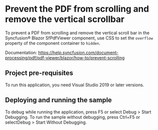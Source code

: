 # Prevent the PDF from scrolling and remove the vertical scrollbar
To prevent a PDF from scrolling and remove the vertical scroll bar in the Syncfusion&reg; Blazor SfPdfViewer component, use CSS to set the `overflow` property of the component container to `hidden`. 

Documentation: https://help.syncfusion.com/document-processing/pdf/pdf-viewer/blazor/how-to/prevent-scrolling

## Project pre-requisites
To run this application, you need Visual Studio 2019 or later versions.

## Deploying and running the sample
To debug while running the application, press F5 or select Debug > Start Debugging. To run the sample without debugging, press Ctrl+F5 or selectDebug > Start Without Debugging.